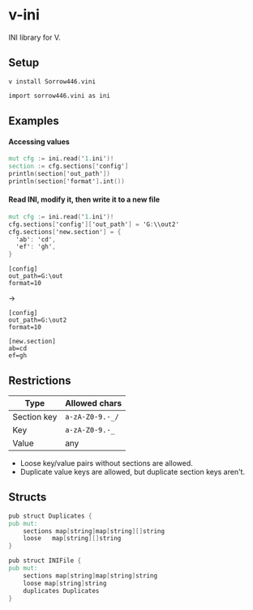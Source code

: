 # v-ini
INI library for V.

## Setup
`v install Sorrow446.vini`
```v
import sorrow446.vini as ini
```

## Examples
#### Accessing values
```v
mut cfg := ini.read('1.ini')!
section := cfg.sections['config']
println(section['out_path'])
println(section['format'].int())
```
#### Read INI, modify it, then write it to a new file
```v
mut cfg := ini.read('1.ini')!
cfg.sections['config']['out_path'] = 'G:\\out2'
cfg.sections['new.section'] = {
  'ab': 'cd',
  'ef': 'gh',
}
```
```
[config]
out_path=G:\out
format=10
```
->
```
[config]
out_path=G:\out2
format=10

[new.section]
ab=cd
ef=gh
```

## Restrictions
|Type|Allowed chars|
| --- | --- |
|Section key|`a-zA-Z0-9.-_/`
|Key|`a-zA-Z0-9.-_`
|Value|any

- Loose key/value pairs without sections are allowed.
- Duplicate value keys are allowed, but duplicate section keys aren't.

## Structs
```v
pub struct Duplicates {
pub mut:
	sections map[string]map[string][]string
	loose	map[string][]string
}

pub struct INIFile {
pub mut:
	sections map[string]map[string]string
	loose map[string]string
	duplicates Duplicates
}
```
